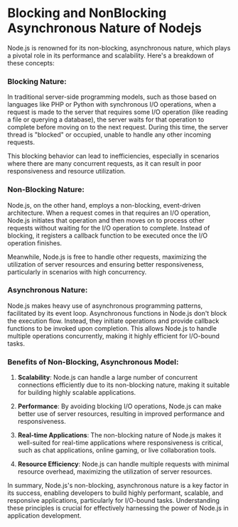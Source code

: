 # Blocking and NonBlocking Asynchronous Nature of Nodejs

Node.js is renowned for its non-blocking, asynchronous nature, which plays a pivotal role in its performance and scalability. Here's a breakdown of these concepts:

### Blocking Nature:

In traditional server-side programming models, such as those based on languages like PHP or Python with synchronous I/O operations, when a request is made to the server that requires some I/O operation (like reading a file or querying a database), the server waits for that operation to complete before moving on to the next request. During this time, the server thread is "blocked" or occupied, unable to handle any other incoming requests.

This blocking behavior can lead to inefficiencies, especially in scenarios where there are many concurrent requests, as it can result in poor responsiveness and resource utilization.

### Non-Blocking Nature:

Node.js, on the other hand, employs a non-blocking, event-driven architecture. When a request comes in that requires an I/O operation, Node.js initiates that operation and then moves on to process other requests without waiting for the I/O operation to complete. Instead of blocking, it registers a callback function to be executed once the I/O operation finishes.

Meanwhile, Node.js is free to handle other requests, maximizing the utilization of server resources and ensuring better responsiveness, particularly in scenarios with high concurrency.

### Asynchronous Nature:

Node.js makes heavy use of asynchronous programming patterns, facilitated by its event loop. Asynchronous functions in Node.js don't block the execution flow. Instead, they initiate operations and provide callback functions to be invoked upon completion. This allows Node.js to handle multiple operations concurrently, making it highly efficient for I/O-bound tasks.

### Benefits of Non-Blocking, Asynchronous Model:

1. **Scalability**: Node.js can handle a large number of concurrent connections efficiently due to its non-blocking nature, making it suitable for building highly scalable applications.

2. **Performance**: By avoiding blocking I/O operations, Node.js can make better use of server resources, resulting in improved performance and responsiveness.

3. **Real-time Applications**: The non-blocking nature of Node.js makes it well-suited for real-time applications where responsiveness is critical, such as chat applications, online gaming, or live collaboration tools.

4. **Resource Efficiency**: Node.js can handle multiple requests with minimal resource overhead, maximizing the utilization of server resources.

In summary, Node.js's non-blocking, asynchronous nature is a key factor in its success, enabling developers to build highly performant, scalable, and responsive applications, particularly for I/O-bound tasks. Understanding these principles is crucial for effectively harnessing the power of Node.js in application development.
